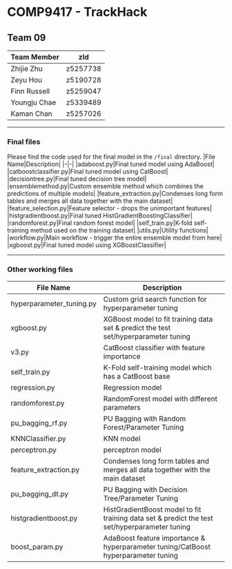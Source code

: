 # COMP9417 - TrackHack
## Team 09

|Team Member|zId|
|-|-|
|Zhijie Zhu|z5257738|
|Zeyu Hou|z5190728|
|Finn Russell|z5259047|
|Youngju Chae|z5339489|
|Kaman Chan|z5257026|

---
### Final files
Please find the code used for the final model in the `/final` directory.
|File Name|Description|
|-|-|
|adaboost.py|Final tuned model using AdaBoost|
|catboostclassifier.py|Final tuned model using CatBoost|
|decisiontree.py|Final tuned decision tree model|
|ensemblemethod.py|Custom ensemble method which combines the predictions of multiple models|
|feature_extraction.py|Condenses long form tables and merges all data together with the main dataset|
|feature_selection.py|Feature selector - drops the unimportant features|
|histgradientboost.py|Final tuned HistGradientBoostingClassifier|
|randomforest.py|Final random forest model|
|self_train.py|K-fold self-training method used on the training dataset|
|utils.py|Utility functions|
|workflow.py|Main workflow - trigger the entire ensemble model from here|
|xgboost.py|Final tuned model using XGBoostClassifier|

---

### Other working files
|File Name| Description|
|-|-|
|hyperparameter_tuning.py| Custom grid search function for hyperparameter tuning|
|xgboost.py | XGBoost model to fit training data set & predict the test set/hyperparameter tuning|
|v3.py|CatBoost classifier with feature importance|
|self_train.py|K-Fold self-training model which has a CatBoost base|
|regression.py|Regression model|
|randomforest.py|RandomForest model with different parameters|
|pu_bagging_rf.py|PU Bagging with Random Forest/Parameter Tuning|
|KNNClassifier.py|KNN model|
|perceptron.py|perceptron model|
|feature_extraction.py | Condenses long form tables and merges all data together with the main dataset|
|pu_bagging_dt.py|PU Bagging with Decision Tree/Parameter Tuning|
|histgradientboost.py| HistGradientBoost model to fit training data set & predict the test set/hyperparameter tuning|
|boost_param.py| AdaBoost feature importance & hyperparameter tuning/CatBoost hyperparameter tuning|
